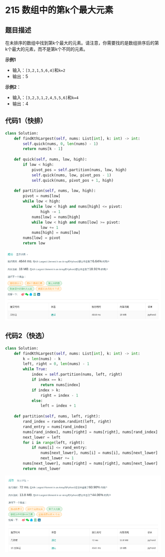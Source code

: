 # 215 数组中的第k个最大元素

## 题目描述

在未排序的数组中找到第k个最大的元素。请注意，你需要找的是数组排序后的第k个最大的元素，而不是第k个不同的元素。

**示例1**

- 输入：`[3,2,1,5,6,4]`和`k=2`
- 输出：5

**示例2**：

- 输入：`[3,2,3,1,2,4,5,5,6]`和`k=4`
- 输出：4

## 代码1（快排）

```python
class Solution:
    def findKthLargest(self, nums: List[int], k: int) -> int:
        self.quick(nums, 0, len(nums) - 1)
        return nums[k - 1]

    def quick(self, nums, low, high):
        if low < high:
            pivot_pos = self.partition(nums, low, high)
            self.quick(nums, low, pivot_pos - 1)
            self.quick(nums, pivot_pos + 1, high)

    def partition(self, nums, low, high):
        pivot = nums[low]
        while low < high:
            while low < high and nums[high] <= pivot:
                high -= 1
            nums[low] = nums[high]
            while low < high and nums[low] >= pivot:
                low += 1
            nums[high] = nums[low]
        nums[low] = pivot
        return low
```

![quick_sort](png/215_1.png)

## 代码2（快选）

```python
class Solution:
    def findKthLargest(self, nums: List[int], k: int) -> int:
        k = len(nums) - k
        left, right = 0, len(nums) - 1
        while True:
            index = self.partition(nums, left, right)
            if index == k:
                return nums[index]
            if index > k:
                right = index - 1
            else:
                left = index + 1
                
    def partition(self, nums, left, right):
        rand_index = random.randint(left, right)
        rand_entry = nums[rand_index]
        nums[rand_index], nums[right] = nums[right], nums[rand_index]
        next_lower = left
        for i in range(left, right):
            if nums[i] <= rand_entry:
                nums[next_lower], nums[i] = nums[i], nums[next_lower]
                next_lower += 1
        nums[next_lower], nums[right] = nums[right], nums[next_lower]
        return next_lower
```

![quick_select](png/215_2.png)

